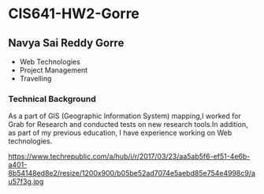 # CIS641-HW2-Gorre
## Navya Sai Reddy Gorre
* Web Technologies
* Project Management
* Travelling
### Technical Background
As a part of GIS (Geographic Information System) mapping,I worked for Grab for Research and conducted tests on new research tools.In addition, as part of my previous education,   I have experience working on Web technologies.

https://www.techrepublic.com/a/hub/i/r/2017/03/23/aa5ab5f6-ef51-4e6b-a401-8b54148ed8e2/resize/1200x900/b05be52ad7074e5aebd85e754e4998c9/au57f3g.jpg


